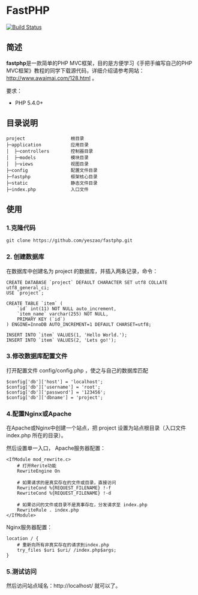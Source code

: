 # FastPHP

[![Build Status](https://travis-ci.org/yeszao/fastphp.svg?branch=master)](https://travis-ci.org/yeszao/fastphp)

## 简述

**fastphp**是一款简单的PHP MVC框架，目的是方便学习《手把手编写自己的PHP MVC框架》教程的同学下载源代码，详细介绍请参考网站：http://www.awaimai.com/128.html 。

要求：

* PHP 5.4.0+

## 目录说明

```
project                 根目录
├─application           应用目录
│  ├─controllers        控制器目录
│  ├─models             模块目录
│  ├─views              视图目录
├─config                配置文件目录
├─fastphp               框架核心目录
├─static                静态文件目录
├─index.php             入口文件
```

## 使用

### 1.克隆代码

```
git clone https://github.com/yeszao/fastphp.git
```

### 2. 创建数据库

在数据库中创建名为 project 的数据库，并插入两条记录，命令：

```
CREATE DATABASE `project` DEFAULT CHARACTER SET utf8 COLLATE utf8_general_ci;
USE `project`;

CREATE TABLE `item` (
    `id` int(11) NOT NULL auto_increment,
    `item_name` varchar(255) NOT NULL,
    PRIMARY KEY (`id`)
) ENGINE=InnoDB AUTO_INCREMENT=1 DEFAULT CHARSET=utf8;
 
INSERT INTO `item` VALUES(1, 'Hello World.');
INSERT INTO `item` VALUES(2, 'Lets go!');
```

### 3.修改数据库配置文件

打开配置文件 config/config.php ，使之与自己的数据库匹配

```
$config['db']['host'] = 'localhost';
$config['db']['username'] = 'root';
$config['db']['password'] = '123456';
$config['db']['dbname'] = 'project';
```

### 4.配置Nginx或Apache
在Apache或Nginx中创建一个站点，把 project 设置为站点根目录（入口文件 index.php 所在的目录）。

然后设置单一入口， Apache服务器配置：
```
<IfModule mod_rewrite.c>
    # 打开Rerite功能
    RewriteEngine On

    # 如果请求的是真实存在的文件或目录，直接访问
    RewriteCond %{REQUEST_FILENAME} !-f
    RewriteCond %{REQUEST_FILENAME} !-d

    # 如果访问的文件或目录不是真事存在，分发请求至 index.php
    RewriteRule . index.php
</IfModule>
```
Nginx服务器配置：
```
location / {
    # 重新向所有非真实存在的请求到index.php
    try_files $uri $uri/ /index.php$args;
}
```

### 5.测试访问

然后访问站点域名：http://localhost/ 就可以了。
